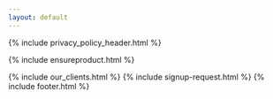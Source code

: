 ```yaml
---
layout: default
---
```


<div class="clearfix"></div>

{% include privacy_policy_header.html %}

<section class="mid_counter">
<div class="container inner-section">

{% include ensureproduct.html %}
   
</div>
</section>

<div class="clearfix"></div>

{% include our_clients.html %}
{% include signup-request.html %}
{% include footer.html %}
